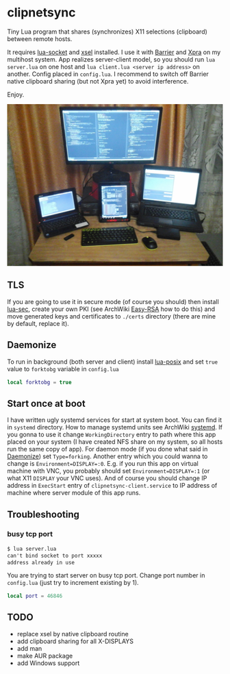 # clipnetsync

Tiny Lua program that shares (synchronizes) X11 selections (clipboard) between remote hosts.

It requires [lua-socket][] and [xsel][] installed. I use it with [Barrier][] and [Xpra][]
on my multihost system. App realizes server-client model, so you should run `lua server.lua` on one host and
`lua client.lua <server ip address>` on another. Config placed in `config.lua`. I recommend to switch off Barrier
native clipboard sharing (but not Xpra yet) to avoid interference.

Enjoy.

![My home multihost system](https://github.com/Kirill-Bugaev/clipnetsync/blob/master/screenshots/my-home-system.jpg)

## TLS
If you are going to use it in secure mode (of course you should) then install [lua-sec][], create your own
PKI (see ArchWiki [Easy-RSA][] how to do this) and move generated keys and certificates to `./certs`
directory (there are mine by default, replace it).

## Daemonize
To run in background (both server and client) install [lua-posix][] and set `true` value to `forktobg`
variable in `config.lua`
```lua
local forktobg = true
```

## Start once at boot
I have written ugly systemd services for start at system boot. You can find it in `systemd` directory.
How to manage systemd units see ArchWiki [systemd][].
If you gonna to use it change `WorkingDirectory` entry to path where this app placed on your system
(I have created NFS share on my system, so all hosts run the same copy of app). For daemon mode
(if you done what said in [Daemonize][]) set `Type=forking`. Another entry which you could wanna to change
is `Environment=DISPLAY=:0`. E.g. if you run this app on virtual machine with VNC, you probably should
set `Environment=DISPLAY=:1` (or what X11 `DISPLAY` your VNC uses). And of course you should change IP
address in `ExecStart` entry of `clipnetsync-client.service` to IP address of machine where server module
of this app runs.

## Troubleshooting

### busy tcp port
```shell
$ lua server.lua
can't bind socket to port xxxxx
address already in use
```
You are trying to start server on busy tcp port. Change port number in `config.lua` (just try to increment
existing by 1).
```lua
local port = 46846
```

## TODO
* replace xsel by native clipboard routine
* add clipboard sharing for all X-DISPLAYS
* add man
* make AUR package
* add Windows support

[lua-socket]: https://www.archlinux.org/packages/community/x86_64/lua-socket/
[lua-sec]: https://www.archlinux.org/packages/community/x86_64/lua-sec/
[lua-posix]: https://aur.archlinux.org/packages/lua-posix/
[xsel]: https://www.archlinux.org/packages/community/x86_64/xsel/
[Barrier]: https://github.com/debauchee/barrier      
[Xpra]: https://xpra.org/
[Easy-RSA]: https://wiki.archlinux.org/index.php/Easy-RSA
[systemd]: https://wiki.archlinux.org/index.php/Systemd 
[Daemonize]: #Daemonize
